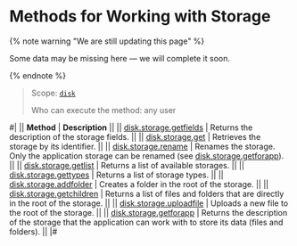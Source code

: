 # Methods for Working with Storage

{% note warning "We are still updating this page" %}

Some data may be missing here — we will complete it soon.

{% endnote %}

> Scope: [`disk`](../../scopes/permissions.md)
>
> Who can execute the method: any user

#|
|| **Method** | **Description** ||
|| [disk.storage.getfields](./disk-storage-get-fields.md) | Returns the description of the storage fields. ||
|| [disk.storage.get](./disk-storage-get.md) | Retrieves the storage by its identifier. ||
|| [disk.storage.rename](./disk-storage-rename.md) | Renames the storage. Only the application storage can be renamed (see [disk.storage.getforapp](./disk-storage-get-for-app.md)). ||
|| [disk.storage.getlist](./disk-storage-get-list.md) | Returns a list of available storages. ||
|| [disk.storage.gettypes](./disk-storage-get-types.md) | Returns a list of storage types. ||
|| [disk.storage.addfolder](./disk-storage-add-folder.md) | Creates a folder in the root of the storage. ||
|| [disk.storage.getchildren](./disk-storage-get-children.md) | Returns a list of files and folders that are directly in the root of the storage. ||
|| [disk.storage.uploadfile](./disk-storage-upload-file.md) | Uploads a new file to the root of the storage. ||
|| [disk.storage.getforapp](./disk-storage-get-for-app.md) | Returns the description of the storage that the application can work with to store its data (files and folders). ||
|#